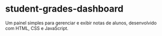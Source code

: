 # student-grades-dashboard
 Um painel simples para gerenciar e exibir notas de alunos, desenvolvido com HTML, CSS e JavaScript.
